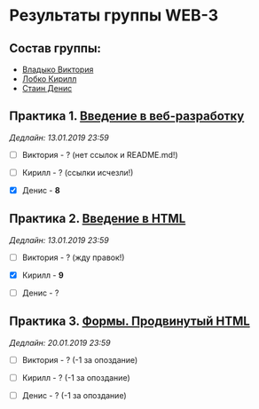 # Результаты группы WEB-3

## Состав группы:

* [Владыко Виктория](https://github.com/AdukarIT/VladykoVP)
* [Лобко Кирилл](https://github.com/AdukarIT/LobkoKA)
* [Стаин Денис](https://github.com/AdukarIT/StainDV)


## Практика 1. [Введение в веб-разработку](task1.pdf)

*Дедлайн: 13.01.2019 23:59*

- [ ] Виктория - ? (нет ссылок и README.md!)
- [ ] Кирилл - ? (ссылки исчезли!)
- [x] Денис - **8**


## Практика 2. [Введение в HTML](HTML-bases.md)

*Дедлайн: 13.01.2019 23:59*

- [ ] Виктория - ? (жду правок!)
- [x] Кирилл - **9**
- [ ] Денис - ?


## Практика 3. [Формы. Продвинутый HTML](HTML-advance.md)

*Дедлайн: 20.01.2019 23:59*

- [ ] Виктория - ? (-1 за опоздание)
- [ ] Кирилл - ? (-1 за опоздание)
- [ ] Денис - ? (-1 за опоздание)

